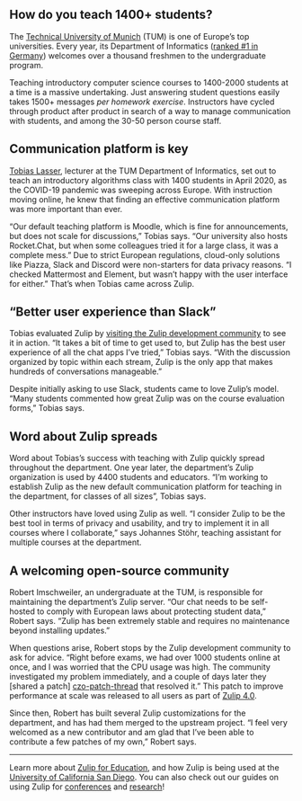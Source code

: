 ## How do you teach 1400+ students?

The [Technical University of Munich](https://www.tum.de/en/) (TUM) is
one of Europe’s top universities. Every year, its Department of
Informatics ([ranked #1 in Germany][tum-ranking]) welcomes over a
thousand freshmen to the undergraduate program.

Teaching introductory computer science courses to 1400-2000 students
at a time is a massive undertaking. Just answering student questions
easily takes 1500+ messages *per homework exercise*. Instructors have
cycled through product after product in search of a way to manage
communication with students, and among the 30-50 person course staff.

## Communication platform is key

[Tobias Lasser](https://ciip.in.tum.de/people/lasser.html), lecturer
at the TUM Department of Informatics, set out to teach an introductory
algorithms class with 1400 students in April 2020, as the COVID-19
pandemic was sweeping across Europe. With instruction moving online,
he knew that finding an effective communication platform was more
important than ever.

“Our default teaching platform is Moodle, which is fine for
announcements, but does not scale for discussions,” Tobias says. “Our
university also hosts Rocket.Chat, but when some colleagues tried it
for a large class, it was a complete mess.” Due to strict European
regulations, cloud-only solutions like Piazza, Slack and Discord were
non-starters for data privacy reasons. “I checked Mattermost and
Element, but wasn’t happy with the user interface for either.” That’s
when Tobias came across Zulip.

## “Better user experience than Slack”

Tobias evaluated Zulip by [visiting the Zulip development
community](/try-zulip/) to see it in action. “It takes a bit of
time to get used to, but Zulip has the best user experience of all the
chat apps I’ve tried,” Tobias says. “With the discussion organized by
topic within each stream, Zulip is the only app that makes hundreds of
conversations manageable.”

Despite initially asking to use Slack, students came to love Zulip’s
model. “Many students commented how great Zulip was on the course
evaluation forms,” Tobias says.

## Word about Zulip spreads

Word about Tobias’s success with teaching with Zulip quickly spread
throughout the department. One year later, the department’s Zulip
organization is used by 4400 students and educators. “I’m working to
establish Zulip as the new default communication platform for teaching
in the department, for classes of all sizes”, Tobias says.

Other instructors have loved using Zulip as well. “I consider Zulip to
be the best tool in terms of privacy and usability, and try to
implement it in all courses where I collaborate,” says Johannes Stöhr,
teaching assistant for multiple courses at the department.

## A welcoming open-source community

Robert Imschweiler, an undergraduate at the TUM, is responsible for
maintaining the department’s Zulip server. “Our chat needs to be
self-hosted to comply with European laws about protecting student
data,” Robert says. “Zulip has been extremely stable and requires no
maintenance beyond installing updates.”

When questions arise, Robert stops by the Zulip development community to ask for
advice. “Right before exams, we had over 1000 students online at once, and I
was worried that the CPU usage was high. The community investigated my
problem immediately, and a couple of days later they [shared a patch]
[czo-patch-thread] that resolved it.” This patch to improve performance at
scale was released to all users as part of [Zulip 4.0][zulip-4-blog].

Since then, Robert has built several Zulip customizations for the
department, and has had them merged to the upstream project. “I feel
very welcomed as a new contributor and am glad that I’ve been able to
contribute a few patches of my own,” Robert says.

---

Learn more about [Zulip for Education](/for/education/), and how
Zulip is being used at the [University of California San Diego](/case-studies/ucsd/).
You can also check out our guides on using Zulip for [conferences](/for/events/)
and [research](/for/research/)!


[tum-ranking]: https://www.in.tum.de/en/the-department/profile-of-the-department/facts-figures/facts-and-figures-2020/
[czo-patch-thread]: https://chat.zulip.org/#narrow/stream/3-backend/topic/Tornado.20performance/near/1111686
[zulip-4-blog]: https://blog.zulip.com/2021/05/13/zulip-4-0-released/
